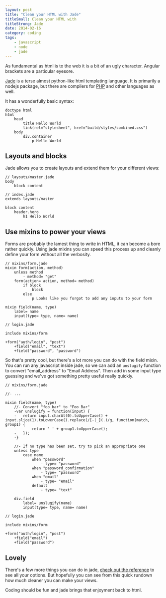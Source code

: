 ```yaml
---
layout: post
title: "Clean your HTML with Jade"
titleSmall: Clean your HTML with
titleStrong: Jade
date: 2014-02-16
category: coding
tags:
    - javascript
    - node
    - jade
---
```

As fundamental as html is to the web it is a bit of an ugly character. Angular brackets are a particular eyesore.

[Jade](http://jade-lang.com) is a terse almost python-like html templating language. It is primarily a nodejs package, but there are compilers for [PHP](http://stackoverflow.com/questions/13355137/php-jade-template-parser) and other languages as well.

<!-- more -->

It has a wonderfully basic syntax:

```jade
doctype html
html
    head
        title Hello World
        link(rel="stylesheet", href="build/styles/combined.css")
    body
        div.container
            p Hello World
```


## Layouts and blocks

Jade allows you to create layouts and extend them for your different views:

```jade
// layouts/master.jade
body
    block content

// index.jade
extends layouts/master

block content
    header.hero
        h1 Hello World
```


## Use mixins to power your views

Forms are probably the lamest thing to write in HTML, it can become a bore rather quickly. Using jade mixins you can speed this process up and cleanly define your form without all the verbosity.

```jade
// mixins/form.jade
mixin form(action, method)
    unless method
        - method= "get"
    form(action= action, method= method)
        if block
            block
        else
            p Looks like you forgot to add any inputs to your form

mixin field(name, type)
    label= name
    input(type= type, name= name)
```

```jade
// login.jade

include mixins/form

+form("auth/login", "post")
    +field("email", "text")
    +field("password", "password")
```

So that's pretty cool, but there's a lot more you can do with the field mixin. You can run any javascript inside jade, so we can add an <code>unslugify</code> function to convert "email_address" to "Email Address". Then add in some input type guessing and we've got something pretty useful really quickly.

```jade
// mixins/form.jade

//- ...

mixin field(name, type)
    //- Convert "foo_bar" to "Foo Bar"
    -var unslugify = function(input) {
    -   return input.charAt(0).toUpperCase() + input.slice(1).toLowerCase().replace(/[-|_](.)/g, function(match, group1) {
    -       return ' ' + group1.toUpperCase();
    -   });
    -}

    //- If no type has been set, try to pick an appropriate one
    unless type
        case name
            when "password"
                - type= "password"
            when "password_confirmation"
                - type= "password"
            when "email"
                - type= "email"
            default
                - type= "text"

    div.field
        label= unslugify(name)
        input(type= type, name= name)
```

```jade
// login.jade

include mixins/form

+form("auth/login", "post")
    +field("email")
    +field("password")
```


## Lovely

There's a few more things you can do in jade, [check out the reference](http://jade-lang.com/reference/) to see all your options. But hopefully you can see from this quick rundown how much cleaner you can make your views.

Coding should be fun and jade brings that enjoyment back to html.